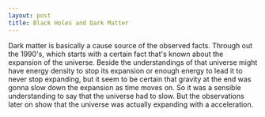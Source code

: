 ```yaml
---
layout: post
title: Black Holes and Dark Matter
---
```


Dark matter is basically a cause source of the observed facts. Through out the 1990's, which starts with a certain fact that's known about the expansion of the universe. Beside the understandings of that universe might have energy density to stop its expansion or enough energy to lead it to never stop expanding, but it seem to be certain that gravity at the end was gonna slow down the expansion as time moves on. So it was a sensible understanding to say that the universe had to slow. But the observations later on show that the universe was actually expanding with a acceleration. 